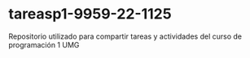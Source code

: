 # tareasp1-9959-22-1125
Repositorio utilizado para compartir tareas y actividades del curso de programación 1 UMG
